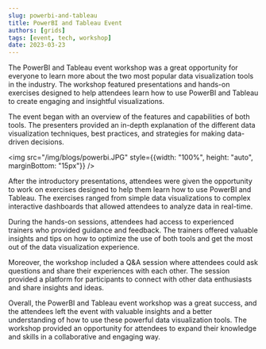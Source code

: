 ```yaml
---
slug: powerbi-and-tableau
title: PowerBI and Tableau Event
authors: [grids]
tags: [event, tech, workshop]
date: 2023-03-23
---
```


The PowerBI and Tableau event workshop was a great opportunity for everyone to learn more about the two most popular data visualization tools in the industry. The workshop featured presentations and hands-on exercises designed to help attendees learn how to use PowerBI and Tableau to create engaging and insightful visualizations.

The event began with an overview of the features and capabilities of both tools. The presenters provided an in-depth explanation of the different data visualization techniques, best practices, and strategies for making data-driven decisions.

<img src="/img/blogs/powerbi.JPG" style={{width: "100%", height: "auto", marginBottom: "15px"}} />

<!-- truncate -->

After the introductory presentations, attendees were given the opportunity to work on exercises designed to help them learn how to use PowerBI and Tableau. The exercises ranged from simple data visualizations to complex interactive dashboards that allowed attendees to analyze data in real-time.

During the hands-on sessions, attendees had access to experienced trainers who provided guidance and feedback. The trainers offered valuable insights and tips on how to optimize the use of both tools and get the most out of the data visualization experience.

Moreover, the workshop included a Q&A session where attendees could ask questions and share their experiences with each other. The session provided a platform for participants to connect with other data enthusiasts and share insights and ideas.

Overall, the PowerBI and Tableau event workshop was a great success, and the attendees left the event with valuable insights and a better understanding of how to use these powerful data visualization tools. The workshop provided an opportunity for attendees to expand their knowledge and skills in a collaborative and engaging way.
